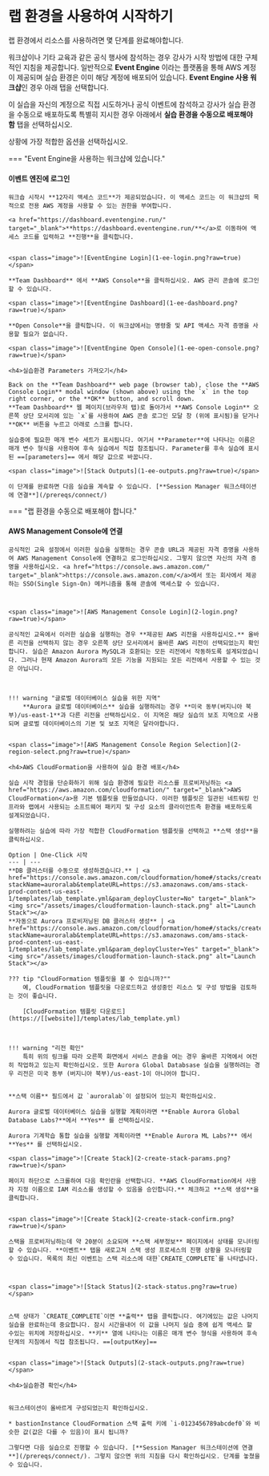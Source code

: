 # 랩 환경을 사용하여 시작하기


랩 환경에서 리소스를 사용하려면 몇 단계를 완료해야합니다.

워크샵이나 기타 교육과 같은 공식 행사에 참석하는 경우 강사가 시작 방법에 대한 구체적인 지침을 제공합니다. 일반적으로 **Event Engine** 이라는 플랫폼을 통해 AWS 계정이 제공되며 실습 환경은 이미 해당 계정에 배포되어 있습니다. **Event Engine 사용 워크샵**인 경우 아래 탭을 선택합니다.

이 실습을 자신의 계정으로 직접 시도하거나 공식 이벤트에 참석하고 강사가 실습 환경을 수동으로 배포하도록 특별히 지시한 경우 아래에서 **실습 환경을 수동으로 배포해야 함** 탭을 선택하십시오.

상황에 가장 적합한 옵션을 선택하십시오.


=== "Event Engine을 사용하는 워크샵에 있습니다."
    <h4>이벤트 엔진에 로그인</h4>

    워크숍 시작시 **12자리 액세스 코드**가 제공되었습니다. 이 액세스 코드는 이 워크샵의 목적으로 전용 AWS 계정을 사용할 수 있는 권한을 부여합니다.

    <a href="https://dashboard.eventengine.run/" target="_blank">**https://dashboard.eventengine.run/**</a>로 이동하여 액세스 코드를 입력하고 **진행**을 클릭합니다.


    <span class="image">![EventEngine Login](1-ee-login.png?raw=true)</span>

    **Team Dashboard** 에서 **AWS Console**을 클릭하십시오. AWS 관리 콘솔에 로그인 할 수 있습니다.

    <span class="image">![EventEngine Dashboard](1-ee-dashboard.png?raw=true)</span>

    **Open Console**을 클릭합니다. 이 워크샵에서는 명령줄 및 API 액세스 자격 증명을 사용할 필요가 없습니다.

    <span class="image">![EventEngine Open Console](1-ee-open-console.png?raw=true)</span>

    <h4>실습환경 Parameters 가져오기</h4>

    Back on the **Team Dashboard** web page (browser tab), close the **AWS Console Login** modal window (shown above) using the `x` in the top right corner, or the **OK** button, and scroll down.
    **Team Dashboard** 웹 페이지(브라우저 탭)로 돌아가서 **AWS Console Login** 오른쪽 상단 모서리에 있는 `x`를 사용하여 AWS 콘솔 로그인 모달 창 (위에 표시됨)을 닫거나 **OK** 버튼을 누르고 아래로 스크롤 합니다.

    실습중에 필요한 매개 변수 세트가 표시됩니다. 여기서 **Parameter**에 나타나는 이름은 매개 변수 형식을 사용하여 후속 실습에서 직접 참조됩니다. Parameter를 후속 실습에 표시된 ==[parameters]== 에서 해당 값으로 바꿉니다.

    <span class="image">![Stack Outputs](1-ee-outputs.png?raw=true)</span>

    이 단계를 완료하면 다음 실습을 계속할 수 있습니다. [**Session Manager 워크스테이션에 연결**](/prereqs/connect/)


=== "랩 환경을 수동으로 배포해야 합니다."
    <h4>AWS Management Console에 연결</h4>

    공식적인 교육 설정에서 이러한 실습을 실행하는 경우 콘솔 URL과 제공된 자격 증명을 사용하여 AWS Management Console에 연결하고 로그인하십시오. 그렇지 않으면 자신의 자격 증명을 사용하십시오. <a href="https://console.aws.amazon.com/" target="_blank">https://console.aws.amazon.com/</a>에서 또는 회사에서 제공하는 SSO(Single Sign-On) 메커니즘을 통해 콘솔에 액세스할 수 있습니다.



    <span class="image">![AWS Management Console Login](2-login.png?raw=true)</span>

    공식적인 교육에서 이러한 실습을 실행하는 경우 **제공된 AWS 리전을 사용하십시오.** 올바른 리전을 선택하지 않는 경우 오른쪽 상단 모서리에서 올바른 AWS 리전이 선택되었는지 확인합니다. 실습은 Amazon Aurora MySQL과 호환되는 모든 리전에서 작동하도록 설계되었습니다. 그러나 현재 Amazon Aurora의 모든 기능을 지원되는 모든 리전에서 사용할 수 있는 것은 아닙니다.



    !!! warning "글로벌 데이터베이스 실습을 위한 지역"
        **Aurora 글로벌 데이터베이스** 실습을 실행하려는 경우 **미국 동부(버지니아 북부)/us-east-1**과 다른 리전을 선택하십시오. 이 지역은 해당 실습의 보조 지역으로 사용되며 글로벌 데이터베이스의 기본 및 보조 지역은 달라야합니다.


    <span class="image">![AWS Management Console Region Selection](2-region-select.png?raw=true)</span>

    <h4>AWS CloudFormation을 사용하여 실습 환경 배포</h4>

    실습 시작 경험을 단순화하기 위해 실습 환경에 필요한 리소스를 프로비저닝하는 <a href="https://aws.amazon.com/cloudformation/" target="_blank">AWS CloudFormation</a>용 기본 템플릿을 만들었습니다. 이러한 템플릿은 일관된 네트워킹 인프라와 랩에서 사용되는 소프트웨어 패키지 및 구성 요소의 클라이언트측 환경을 배포하도록 설계되었습니다.

    실행하려는 실습에 따라 가장 적합한 CloudFormation 템플릿을 선택하고 **스택 생성**을 클릭하십시오.

    Option | One-Click 시작
    --- | ---
    **DB 클러스터를 수동으로 생성하겠습니다.** | <a href="https://console.aws.amazon.com/cloudformation/home#/stacks/create/review?stackName=auroralab&templateURL=https://s3.amazonaws.com/ams-stack-prod-content-us-east-1/templates/lab_template.yml&param_deployCluster=No" target="_blank"><img src="/assets/images/cloudformation-launch-stack.png" alt="Launch Stack"></a>
    **자동으로 Aurora 프로비저닝된 DB 클러스터 생성** | <a href="https://console.aws.amazon.com/cloudformation/home#/stacks/create/review?stackName=auroralab&templateURL=https://s3.amazonaws.com/ams-stack-prod-content-us-east-1/templates/lab_template.yml&param_deployCluster=Yes" target="_blank"><img src="/assets/images/cloudformation-launch-stack.png" alt="Launch Stack"></a>

    ??? tip "CloudFormation 템플릿을 볼 수 있습니까?""
        예, CloudFormation 템플릿을 다운로드하고 생성중인 리소스 및 구성 방법을 검토하는 것이 좋습니다.

        [CloudFormation 템플릿 다운로드](https://[[website]]/templates/lab_template.yml)



    !!! warning "리전 확인"
        특히 위의 링크를 따라 오른쪽 화면에서 서비스 콘솔을 여는 경우 올바른 지역에서 여전히 작업하고 있는지 확인하십시오. 또한 Aurora Global Databsase 실습을 실행하려는 경우 리전은 미국 동부 (버지니아 북부)/us-east-1이 아니어야 합니다.


    **스택 이름** 필드에서 값 `auroralab`이 설정되어 있는지 확인하십시오. 

    Aurora 글로벌 데이터베이스 실습을 실행할 계획이라면 **Enable Aurora Global Database Labs?**에서 **Yes** 를 선택하십시오.

    Aurora 기계학습 통합 실습을 실행할 계획이라면 **Enable Aurora ML Labs?** 에서 **Yes** 를 선택하십시오.

    <span class="image">![Create Stack](2-create-stack-params.png?raw=true)</span>

    페이지 하단으로 스크롤하여 다음 확인란을 선택합니다. **AWS CloudFormation에서 사용자 지정 이름으로 IAM 리소스를 생성할 수 있음을 승인합니다.** 체크하고 **스택 생성**을 클릭합니다.


    <span class="image">![Create Stack](2-create-stack-confirm.png?raw=true)</span>

    스택을 프로비저닝하는데 약 20분이 소요되며 **스택 세부정보** 페이지에서 상태를 모니터링 할 수 있습니다. **이벤트** 탭을 새로고쳐 스택 생성 프로세스의 진행 상황을 모니터링할 수 있습니다. 목록의 최신 이벤트는 스택 리소스에 대한`CREATE_COMPLETE`를 나타냅니다.



    <span class="image">![Stack Status](2-stack-status.png?raw=true)</span>


    스택 상태가 `CREATE_COMPLETE`이면 **출력** 탭을 클릭합니다. 여기에있는 값은 나머지 실습을 완료하는데 중요합니다. 잠시 시간을내어 이 값을 나머지 실습 중에 쉽게 액세스 할 수있는 위치에 저장하십시오. **키** 열에 나타나는 이름은 매개 변수 형식을 사용하여 후속 단계의 지침에서 직접 참조됩니다. ==[outputKey]==


    <span class="image">![Stack Outputs](2-stack-outputs.png?raw=true)</span>

    <h4>실습환경 확인</h4>


    워크스테이션이 올바르게 구성되었는지 확인하십시오.

    * bastionInstance CloudFormation 스택 출력 키에 `i-0123456789abcdef0`와 비슷한 값(값은 다를 수 있음)이 표시 됩니까?

    그렇다면 다음 실습으로 진행할 수 있습니다. [**Session Manager 워크스테이션에 연결**](/prereqs/connect/). 그렇지 않으면 위의 지침을 다시 확인하십시오. 단계를 놓쳤을 수 있습니다.

